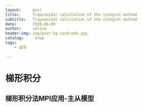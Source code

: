 ```yaml
---
layout:     post
title:      Trapezoidal calculation of the integral method
subtitle:   Trapezoidal calculation of the integral method
date:       2020-06-09
author:     soliva
header-img: img/post-bg-ios9-web.jpg
catalog: 	 true
tags:
    - 留学

---
```


# 梯形积分

## 梯形积分法MPI应用-主从模型

